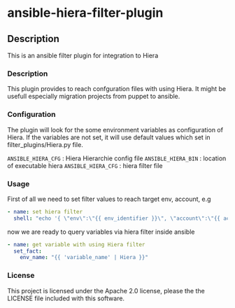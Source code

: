 # ansible-hiera-filter-plugin

## Description

This is an ansible filter plugin for integration to Hiera

### Description

This plugin provides to reach confguration files with using Hiera. It might be usefull especially migration projects from puppet to ansible.


### Configuration

The plugin will look for the some environment variables as configuration of Hiera. If the variables are not set, it will use default values which set in filter_plugins/Hiera.py file.

`ANSIBLE_HIERA_CFG` : Hiera Hierarchie config file
`ANSIBLE_HIERA_BIN` : location of executable hiera
`ANSIBLE_HIERA_CFG` : hiera filter file


### Usage
First of all we need to set filter values to reach target env, account, e.g

```yaml
- name: set hiera filter
  shell: "echo '{ \"env\":\"{{ env_identifier }}\", \"account\":\"{{ acc_number }}\"  }' > /tmp/hiera_filter.json"
```

now we are ready to query variables via hiera filter inside ansible

```yaml
- name: get variable with using Hiera filter
  set_fact:
    env_name: "{{ 'variable_name' | Hiera }}"
```

### License

This project is licensed under the Apache 2.0 license, please the the LICENSE file included with this software.
